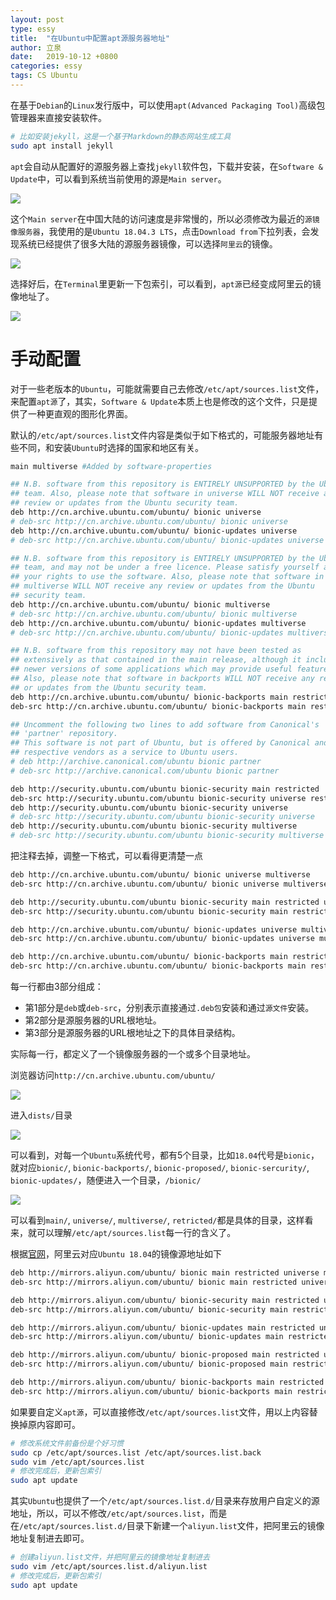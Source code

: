 ```yaml
---
layout: post
type: essy
title:  "在Ubuntu中配置apt源服务器地址"
author: 立泉
date:   2019-10-12 +0800
categories: essy
tags: CS Ubuntu
---
```


在基于`Debian`的`Linux`发行版中，可以使用`apt(Advanced Packaging Tool)`高级包管理器来直接安装软件。

```sh
# 比如安装jekyll，这是一个基于Markdown的静态网站生成工具
sudo apt install jekyll
```

`apt`会自动从配置好的源服务器上查找`jekyll`软件包，下载并安装，在`Software & Update`中，可以看到系统当前使用的源是`Main server`。

![](https://apqx.oss-cn-hangzhou.aliyuncs.com/note/pic/ubuntu_settings_apt.png)

这个`Main server`在中国大陆的访问速度是非常慢的，所以必须修改为最近的`源镜像服务器`，我使用的是`Ubuntu 18.04.3 LTS`，点击`Download from`下拉列表，会发现系统已经提供了很多大陆的源服务器镜像，可以选择`阿里云`的镜像。

![](https://apqx.oss-cn-hangzhou.aliyuncs.com/note/pic/ubuntu_settings_apt_source.png)

选择好后，在`Terminal`里更新一下包索引，可以看到，`apt源`已经变成阿里云的镜像地址了。

![](https://apqx.oss-cn-hangzhou.aliyuncs.com/note/pic/ubuntu_terminal_apt_update.png)

# 手动配置

对于一些老版本的`Ubuntu`，可能就需要自己去修改`/etc/apt/sources.list`文件，来配置`apt源`了，其实，`Software & Update`本质上也是修改的这个文件，只是提供了一种更直观的图形化界面。

默认的`/etc/apt/sources.list`文件内容是类似于如下格式的，可能服务器地址有些不同，和安装`Ubuntu`时选择的国家和地区有关。

```sh
main multiverse #Added by software-properties

## N.B. software from this repository is ENTIRELY UNSUPPORTED by the Ubuntu
## team. Also, please note that software in universe WILL NOT receive any
## review or updates from the Ubuntu security team.
deb http://cn.archive.ubuntu.com/ubuntu/ bionic universe
# deb-src http://cn.archive.ubuntu.com/ubuntu/ bionic universe
deb http://cn.archive.ubuntu.com/ubuntu/ bionic-updates universe
# deb-src http://cn.archive.ubuntu.com/ubuntu/ bionic-updates universe

## N.B. software from this repository is ENTIRELY UNSUPPORTED by the Ubuntu 
## team, and may not be under a free licence. Please satisfy yourself as to 
## your rights to use the software. Also, please note that software in 
## multiverse WILL NOT receive any review or updates from the Ubuntu
## security team.
deb http://cn.archive.ubuntu.com/ubuntu/ bionic multiverse
# deb-src http://cn.archive.ubuntu.com/ubuntu/ bionic multiverse
deb http://cn.archive.ubuntu.com/ubuntu/ bionic-updates multiverse
# deb-src http://cn.archive.ubuntu.com/ubuntu/ bionic-updates multiverse

## N.B. software from this repository may not have been tested as
## extensively as that contained in the main release, although it includes
## newer versions of some applications which may provide useful features.
## Also, please note that software in backports WILL NOT receive any review
## or updates from the Ubuntu security team.
deb http://cn.archive.ubuntu.com/ubuntu/ bionic-backports main restricted universe multiverse
deb-src http://cn.archive.ubuntu.com/ubuntu/ bionic-backports main restricted universe multiverse #Added by software-properties

## Uncomment the following two lines to add software from Canonical's
## 'partner' repository.
## This software is not part of Ubuntu, but is offered by Canonical and the
## respective vendors as a service to Ubuntu users.
# deb http://archive.canonical.com/ubuntu bionic partner
# deb-src http://archive.canonical.com/ubuntu bionic partner

deb http://security.ubuntu.com/ubuntu bionic-security main restricted
deb-src http://security.ubuntu.com/ubuntu bionic-security universe restricted main multiverse #Added by software-properties
deb http://security.ubuntu.com/ubuntu bionic-security universe
# deb-src http://security.ubuntu.com/ubuntu bionic-security universe
deb http://security.ubuntu.com/ubuntu bionic-security multiverse
# deb-src http://security.ubuntu.com/ubuntu bionic-security multiverse
```

把注释去掉，调整一下格式，可以看得更清楚一点

```sh
deb http://cn.archive.ubuntu.com/ubuntu/ bionic universe multiverse
deb-src http://cn.archive.ubuntu.com/ubuntu/ bionic universe multiverse

deb http://security.ubuntu.com/ubuntu bionic-security main restricted universe multiverse
deb-src http://security.ubuntu.com/ubuntu bionic-security main restricted universe multiverse 

deb http://cn.archive.ubuntu.com/ubuntu/ bionic-updates universe multiverse
deb-src http://cn.archive.ubuntu.com/ubuntu/ bionic-updates universe multiverse

deb http://cn.archive.ubuntu.com/ubuntu/ bionic-backports main restricted universe multiverse
deb-src http://cn.archive.ubuntu.com/ubuntu/ bionic-backports main restricted universe multiverse
```

每一行都由3部分组成：

* 第1部分是`deb`或`deb-src`，分别表示直接通过`.deb包`安装和通过`源文件`安装。
* 第2部分是源服务器的URL根地址。
* 第3部分是源服务器的URL根地址之下的具体目录结构。

实际每一行，都定义了一个镜像服务器的一个或多个目录地址。

浏览器访问`http://cn.archive.ubuntu.com/ubuntu/`

![](https://apqx.oss-cn-hangzhou.aliyuncs.com/note/pic/ubuntu_apt_cnserver_root.png)

进入`dists/`目录

![](https://apqx.oss-cn-hangzhou.aliyuncs.com/note/pic/ubuntu_apt_cnserver_dists.png)

可以看到，对每一个`Ubuntu`系统代号，都有5个目录，比如`18.04`代号是`bionic`，就对应`bionic/`, `bionic-backports/`, `bionic-proposed/`, `bionic-sercurity/`, `bionic-updates/`，随便进入一个目录，`/bionic/`

![](https://apqx.oss-cn-hangzhou.aliyuncs.com/note/pic/ubuntu_apt_cnserver_bionic.png)

可以看到`main/`, `universe/`, `multiverse/`, `retricted/`都是具体的目录，这样看来，就可以理解`/etc/apt/sources.list`每一行的含义了。

根据[官网](https://developer.aliyun.com/mirror/)，阿里云对应`Ubuntu 18.04`的镜像源地址如下

```sh
deb http://mirrors.aliyun.com/ubuntu/ bionic main restricted universe multiverse
deb-src http://mirrors.aliyun.com/ubuntu/ bionic main restricted universe multiverse

deb http://mirrors.aliyun.com/ubuntu/ bionic-security main restricted universe multiverse
deb-src http://mirrors.aliyun.com/ubuntu/ bionic-security main restricted universe multiverse

deb http://mirrors.aliyun.com/ubuntu/ bionic-updates main restricted universe multiverse
deb-src http://mirrors.aliyun.com/ubuntu/ bionic-updates main restricted universe multiverse

deb http://mirrors.aliyun.com/ubuntu/ bionic-proposed main restricted universe multiverse
deb-src http://mirrors.aliyun.com/ubuntu/ bionic-proposed main restricted universe multiverse

deb http://mirrors.aliyun.com/ubuntu/ bionic-backports main restricted universe multiverse
deb-src http://mirrors.aliyun.com/ubuntu/ bionic-backports main restricted universe multiverse
```

如果要自定义`apt源`，可以直接修改`/etc/apt/sources.list`文件，用以上内容替换掉原内容即可。

```sh
# 修改系统文件前备份是个好习惯
sudo cp /etc/apt/sources.list /etc/apt/sources.list.back
sudo vim /etc/apt/sources.list
# 修改完成后，更新包索引
sudo apt update
```

其实`Ubuntu`也提供了一个`/etc/apt/sources.list.d/`目录来存放用户自定义的源地址，所以，可以不修改`/etc/apt/sources.list`，而是在`/etc/apt/sources.list.d/`目录下新建一个`aliyun.list`文件，把阿里云的镜像地址复制进去即可。

```sh
# 创建aliyun.list文件，并把阿里云的镜像地址复制进去
sudo vim /etc/apt/sources.list.d/aliyun.list
# 修改完成后，更新包索引
sudo apt update
```
